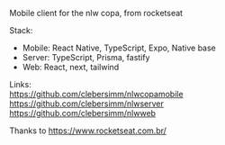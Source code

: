 Mobile client for the nlw copa, from rocketseat

Stack:   

- Mobile: React Native, TypeScript, Expo, Native base   
- Server: TypeScript, Prisma, fastify   
- Web: React, next, tailwind   

Links:   
https://github.com/clebersimm/nlwcopamobile   
https://github.com/clebersimm/nlwserver   
https://github.com/clebersimm/nlwweb   


Thanks to https://www.rocketseat.com.br/